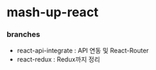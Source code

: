 # mash-up-react

### branches
- react-api-integrate : API 연동 및 React-Router
- react-redux : Redux까지 정리
